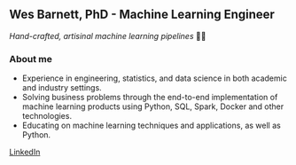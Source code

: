 ## Wes Barnett, PhD - Machine Learning Engineer

_Hand-crafted, artisinal machine learning pipelines_ 👨‍🏭

### About me

* Experience in engineering, statistics, and data science in both academic and industry settings.
* Solving business problems through the end-to-end implementation of machine learning products using Python, SQL, Spark, Docker and other technologies.
* Educating on machine learning techniques and applications, as well as Python.

[LinkedIn](https://linkedin.com/in/wesbarnett)
